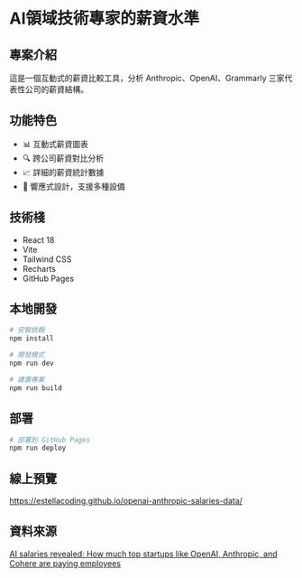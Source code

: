 # AI領域技術專家的薪資水準

## 專案介紹

這是一個互動式的薪資比較工具，分析 Anthropic、OpenAI、Grammarly 三家代表性公司的薪資結構。

## 功能特色

- 📊 互動式薪資圖表
- 🔍 跨公司薪資對比分析
- 📈 詳細的薪資統計數據
- 🎨 響應式設計，支援多種設備

## 技術棧

- React 18
- Vite
- Tailwind CSS
- Recharts
- GitHub Pages

## 本地開發

```bash
# 安裝依賴
npm install

# 開發模式
npm run dev

# 建置專案
npm run build
```

## 部署

```bash
# 部署到 GitHub Pages
npm run deploy
```

## 線上預覽
https://estellacoding.github.io/openai-anthropic-salaries-data/

## 資料來源
[AI salaries revealed: How much top startups like OpenAI, Anthropic, and Cohere are paying employees](https://www.businessinsider.com/top-ai-startup-companies-salaries-pay-data-openai-anthropic-perplexity-2025-7)

